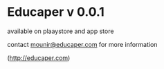 # Educaper v 0.0.1
available on plaaystore and app store 

contact mounir@educaper.com for more information 


(http://educaper.com)
